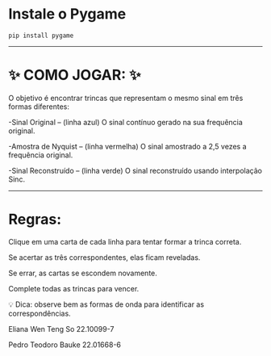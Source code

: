 # Instale o Pygame
```
pip install pygame
```

---

# ✨ COMO JOGAR: ✨

O objetivo é encontrar trincas que representam o mesmo sinal em três formas diferentes:

-Sinal Original – (linha azul)
  O sinal contínuo gerado na sua frequência original.

-Amostra de Nyquist – (linha vermelha)
  O sinal amostrado a 2,5 vezes a frequência original.

-Sinal Reconstruído – (linha verde)
  O sinal reconstruído usando interpolação Sinc.

---

# Regras:

Clique em uma carta de cada linha para tentar formar a trinca correta.

Se acertar as três correspondentes, elas ficam reveladas.

Se errar, as cartas se escondem novamente.

Complete todas as trincas para vencer.

💡 Dica: observe bem as formas de onda para identificar as correspondências.



Eliana Wen Teng So 22.10099-7

Pedro Teodoro Bauke 22.01668-6
